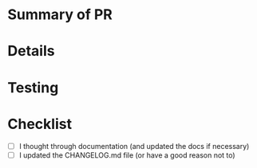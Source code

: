 # Summary of PR

<!---
Did you test your code? Unit tests? Manual testing?
-->

# Details

<!---
Not needed if it's trivial or the summary covers it
-->

# Testing

<!---
Did you test your code? Unit tests? Manual testing?
-->

# Checklist

- [ ] I thought through documentation (and updated the docs if necessary)
- [ ] I updated the CHANGELOG.md file (or have a good reason not to)
